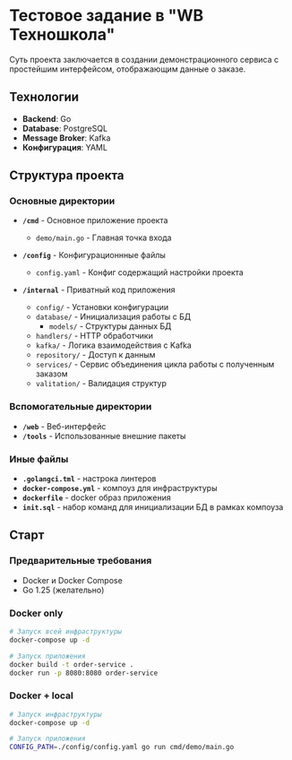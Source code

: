 # Тестовое задание в "WB Техношкола"

Суть проекта заключается в создании демонстрационного сервиса с простейшим интерфейсом, отображающим данные о заказе.

## Технологии

- **Backend**: Go
- **Database**: PostgreSQL
- **Message Broker**: Kafka
- **Конфигурация**: YAML

##  Структура проекта

### Основные директории

- **`/cmd`** - Основное приложение проекта
  - `demo/main.go` - Главная точка входа

- **`/config`** - Конфигурационнные файлы
  - `config.yaml` - Конфиг содержащий настройки проекта

- **`/internal`** - Приватный код приложения
  - `config/` - Установки конфигурации
  - `database/` - Инициализация работы с БД
    - `models/` - Структуры данных БД
  - `handlers/` - HTTP обработчики
  - `kafka/` - Логика взаимодействия с Kafka
  - `repository/` - Доступ к данным 
  - `services/` - Сервис объединения цикла работы с полученным заказом
  - `valitation/` - Валидация структур


### Вспомогательные директории

- **`/web`** - Веб-интерфейс
- **`/tools`** - Использованные внешние пакеты

### Иные файлы

- **`.golangci.tml`** - настрока линтеров
- **`docker-compose.yml`** - компоуз для инфраструктуры
- **`dockerfile`** - docker образ приложения
- **`init.sql`** - набор команд для инициализации БД в рамках компоуза



## Старт

### Предварительные требования
- Docker и Docker Compose
- Go 1.25 (желательно)

### Docker only
```bash
# Запуск всей инфраструктуры
docker-compose up -d

# Запуск приложения
docker build -t order-service .
docker run -p 8080:8080 order-service
```

### Docker + local
```bash
# Запуск инфраструктуры
docker-compose up -d

# Запуск приложения
CONFIG_PATH=./config/config.yaml go run cmd/demo/main.go
```


